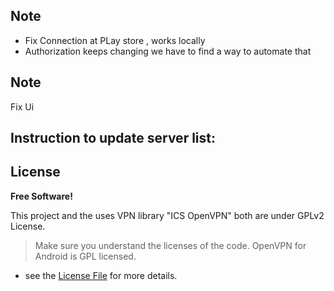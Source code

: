 ## Note

- Fix Connection at PLay store , works locally
- Authorization keeps changing we have to find a way to automate that


## Note

Fix Ui

## Instruction to update server list:



## License
**Free Software!**

This project and the uses VPN library "ICS OpenVPN" both are under GPLv2 License.

> Make sure you understand the licenses of the code. OpenVPN for Android is GPL licensed.

- see the [License File](LICENSE) for more details.
